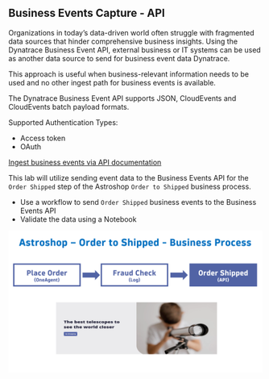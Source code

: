 ## Business Events Capture - API

Organizations in today’s data-driven world often struggle with fragmented data sources that hinder comprehensive business insights.  Using the Dynatrace Business Event API, external business or IT systems can be used as another data source to send for business event data Dynatrace.

This approach is useful when business-relevant information needs to be used and no other ingest path for business events is available.

The Dynatrace Business Event API supports JSON, CloudEvents and CloudEvents batch payload formats.  

Supported Authentication Types: 

* Access token
* OAuth 

[Ingest business events via API documentation](https://docs.dynatrace.com/docs/shortlink/ba-api-ingest)

This lab will utilize sending event data to the Business Events API for the `Order Shipped` step of the Astroshop `Order to Shipped` business process.

* Use a workflow to send `Order Shipped` business events to the Business Events API 
* Validate the data using a Notebook

![FlowStepThree](../../assets/images/04_bizevents_api_flow.png)